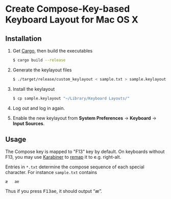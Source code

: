 Create Compose-Key-based Keyboard Layout for Mac OS X
=====================================================

Installation
------------

1. Get [Cargo](http://doc.crates.io/index.html), then build the executables

    ```bash
    $ cargo build --release
    ```

2. Generate the keylayout files

    ```bash
    $ ./target/release/custom_keylayout < sample.txt > sample.keylayout
    ```

3. Install the keylayout

    ```bash
    $ cp sample.keylayout "~/Library/Keyboard Layouts/"
    ```

4. Log out and log in again.

5. Enable the new keylayout from **System Preferences** → **Keyboard** → **Input Sources**.

Usage
-----

The Compose key is mapped to "F13" key by default. On keyboards without F13, you may use [Karabiner](https://pqrs.org/osx/karabiner/) to [remap](http://apple.stackexchange.com/questions/31487/add-compose-key-to-os-x) it to e.g. right-alt.

Entries in `*.txt` determine the compose sequence of each special character. For instance `sample.txt` contains

    æ   ae

Thus if you press <kbd>F13</kbd><kbd>a</kbd><kbd>e</kbd>, it should output “æ”.

